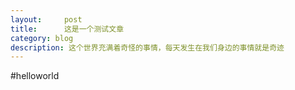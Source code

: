 ```yaml
---
layout:     post
title:      这是一个测试文章
category: blog
description: 这个世界充满着奇怪的事情，每天发生在我们身边的事情就是奇迹
---
```


#helloworld
